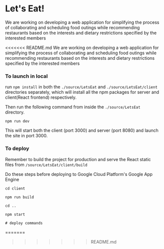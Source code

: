 # Let's Eat!

We are working on developing a web application for simplifying the process of collaborating and scheduling food outings while recommending restaurants based on the interests and dietary restrictions specified by the interested members

<<<<<<< README.md
We are working on developing a web application for simplifying the process of collaborating and scheduling food outings while recommending restaurants based on the interests and dietary restrictions specified by the interested members

### To launch in local

run `npm install` in both the `./source/LetsEat` and `./source/LetsEat/client` directories separately, which will install all the npm packages for server and client(React frontend) respectively.

Then run the following command from inside the `./source/LetsEat` directory.

`npm run dev`

This will start both the client (port 3000) and server (port 8080) and launch the site in port 3000.

### To deploy
Remember to build the project for production and serve the React static files from `/source/LetsEat/client/build`

Do these steps before deploying to Google Cloud Platform's Google App Engine

```
cd client

npm run build

cd ..

npm start

# deploy commands

```
=======
>>>>>>> README.md
